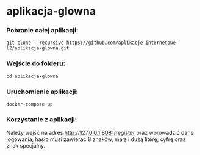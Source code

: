 # aplikacja-glowna


### Pobranie całej aplikacji:
``` git clone --recursive https://github.com/aplikacje-internetowe-l2/aplikacja-glowna.git ```

### Wejście do folderu:
``` cd aplikacja-glowna ```

### Uruchomienie aplikacji:
``` docker-compose up ```

### Korzystanie z aplikacji:
Należy wejść na adres http://127.0.0.1:8081/register
oraz wprowadzić dane logowania, hasło musi zawierać 8 znaków, małą i dużą literę, cyfrę oraz znak specjalny.

